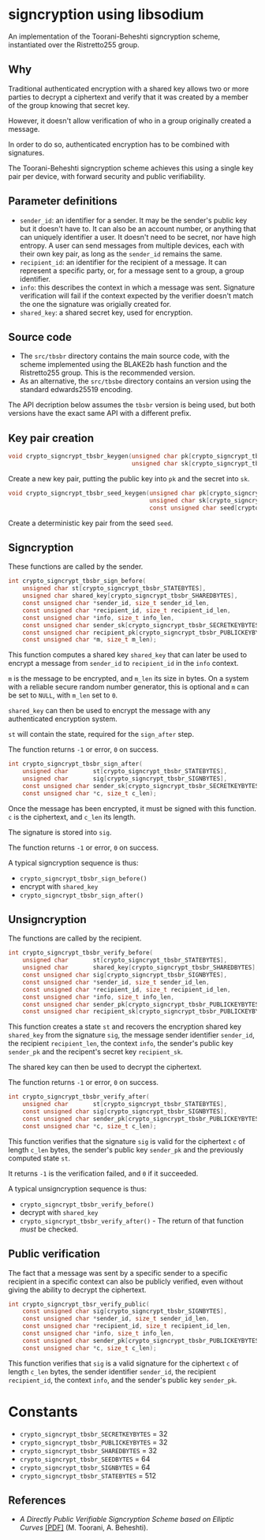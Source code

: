 # signcryption using libsodium

An implementation of the Toorani-Beheshti signcryption scheme, instantiated over the Ristretto255 group.

## Why

Traditional authenticated encryption with a shared key allows two or more parties to decrypt a ciphertext and verify that it was created by a member of the group knowing that secret key.

However, it doesn't allow verification of who in a group originally created a message.

In order to do so, authenticated encryption has to be combined with signatures.

The Toorani-Beheshti signcryption scheme achieves this using a single key pair per device, with forward security and public verifiability.

## Parameter definitions

- `sender_id`: an identifier for a sender. It may be the sender's public key but it doesn't have to. It can also be an account number, or anything that can uniquely identifier a user. It doesn't need to be secret, nor have high entropy. A user can send messages from multiple devices, each with their own key pair, as long as the `sender_id` remains the same.
- `recipient_id`: an identifier for the recipient of a message. It can represent a specific party, or, for a message sent to a group, a group identifier.
- `info`: this describes the context in which a message was sent. Signature verification will fail if the context expected by the verifier doesn't match the one the signature was origially created for.
- `shared_key`: a shared secret key, used for encryption.

## Source code

- The `src/tbsbr` directory contains the main source code, with the scheme implemented using the BLAKE2b hash function and the Ristretto255 group. This is the recommended version.
- As an alternative, the `src/tbsbe` directory contains an version using the standard edwards25519 encoding.

The API decription below assumes the `tbsbr` version is being used, but both versions have the exact same API with a different prefix.

## Key pair creation

```c
void crypto_signcrypt_tbsbr_keygen(unsigned char pk[crypto_signcrypt_tbsbr_PUBLICKEYBYTES],
                                   unsigned char sk[crypto_signcrypt_tbsbr_SECRETKEYBYTES]);
```

Create a new key pair, putting the public key into `pk` and the secret into `sk`.

```c
void crypto_signcrypt_tbsbr_seed_keygen(unsigned char pk[crypto_signcrypt_tbsbr_PUBLICKEYBYTES],
                                        unsigned char sk[crypto_signcrypt_tbsbr_SECRETKEYBYTES],
                                        const unsigned char seed[crypto_signcrypt_tbsbr_SEEDBYTES]);
```

Create a deterministic key pair from the seed `seed`.

## Signcryption

These functions are called by the sender.

```c
int crypto_signcrypt_tbsbr_sign_before(
    unsigned char st[crypto_signcrypt_tbsbr_STATEBYTES],
    unsigned char shared_key[crypto_signcrypt_tbsbr_SHAREDBYTES],
    const unsigned char *sender_id, size_t sender_id_len,
    const unsigned char *recipient_id, size_t recipient_id_len,
    const unsigned char *info, size_t info_len,
    const unsigned char sender_sk[crypto_signcrypt_tbsbr_SECRETKEYBYTES],
    const unsigned char recipient_pk[crypto_signcrypt_tbsbr_PUBLICKEYBYTES],
    const unsigned char *m, size_t m_len);
```

This function computes a shared key `shared_key` that can later be used to encrypt a message from `sender_id` to `recipient_id` in the `info` context.

`m` is the message to be encrypted, and `m_len` its size in bytes. On a system with a reliable secure random number generator, this is optional and `m` can be set to `NULL`, with `m_len` set to `0`.

`shared_key` can then be used to encrypt the message with any authenticated encryption system.

`st` will contain the state, required for the `sign_after` step.

The function returns `-1` or error, `0` on success.

```c
int crypto_signcrypt_tbsbr_sign_after(
    unsigned char       st[crypto_signcrypt_tbsbr_STATEBYTES],
    unsigned char       sig[crypto_signcrypt_tbsbr_SIGNBYTES],
    const unsigned char sender_sk[crypto_signcrypt_tbsbr_SECRETKEYBYTES],
    const unsigned char *c, size_t c_len);
```

Once the message has been encrypted, it must be signed with this function. `c` is the ciphertext, and `c_len` its length.

The signature is stored into `sig`.

The function returns `-1` or error, `0` on success.

A typical signcryption sequence is thus:

- `crypto_signcrypt_tbsbr_sign_before()`
- encrypt with `shared_key`
- `crypto_signcrypt_tbsbr_sign_after()`

## Unsigncryption

The functions are called by the recipient.

```c
int crypto_signcrypt_tbsbr_verify_before(
    unsigned char       st[crypto_signcrypt_tbsbr_STATEBYTES],
    unsigned char       shared_key[crypto_signcrypt_tbsbr_SHAREDBYTES],
    const unsigned char sig[crypto_signcrypt_tbsbr_SIGNBYTES],
    const unsigned char *sender_id, size_t sender_id_len,
    const unsigned char *recipient_id, size_t recipient_id_len,
    const unsigned char *info, size_t info_len,
    const unsigned char sender_pk[crypto_signcrypt_tbsbr_PUBLICKEYBYTES],
    const unsigned char recipient_sk[crypto_signcrypt_tbsbr_PUBLICKEYBYTES]);
```

This function creates a state `st` and recovers the encryption shared key `shared_key` from the signature `sig`, the message sender identifier `sender_id`, the recipient `recipient_len`, the context `info`, the sender's public key `sender_pk`  and the recipent's secret key `recipient_sk`.

The shared key can then be used to decrypt the ciphertext.

The function returns `-1` or error, `0` on success.

```c
int crypto_signcrypt_tbsbr_verify_after(
    unsigned char       st[crypto_signcrypt_tbsbr_STATEBYTES],
    const unsigned char sig[crypto_signcrypt_tbsbr_SIGNBYTES],
    const unsigned char sender_pk[crypto_signcrypt_tbsbr_PUBLICKEYBYTES],
    const unsigned char *c, size_t c_len);
```

This function verifies that the signature `sig` is valid for the ciphertext `c` of length `c_len` bytes, the sender's public key `sender_pk` and the previously computed state `st`.

It returns `-1` is the verification failed, and `0` if it succeeded.

A typical unsigncryption sequence is thus:

- `crypto_signcrypt_tbsbr_verify_before()`
- decrypt with `shared_key`
- `crypto_signcrypt_tbsbr_verify_after()` - The return of that function *must* be checked.

## Public verification

The fact that a message was sent by a specific sender to a specific recipient in a specific context can also be publicly verified, even without giving the ability to decrypt the ciphertext.

```c
int crypto_signcrypt_tbsr_verify_public(
    const unsigned char sig[crypto_signcrypt_tbsbr_SIGNBYTES],
    const unsigned char *sender_id, size_t sender_id_len,
    const unsigned char *recipient_id, size_t recipient_id_len,
    const unsigned char *info, size_t info_len,
    const unsigned char sender_pk[crypto_signcrypt_tbsbr_PUBLICKEYBYTES],
    const unsigned char *c, size_t c_len);
```

This function verifies that `sig` is a valid signature for the ciphertext `c` of length `c_len` bytes, the sender identifier `sender_id`, the recipient `recipient_id`, the context `info`, and the sender's public key `sender_pk`.

# Constants

- `crypto_signcrypt_tbsbr_SECRETKEYBYTES` = 32
- `crypto_signcrypt_tbsbr_PUBLICKEYBYTES` = 32
- `crypto_signcrypt_tbsbr_SHAREDBYTES` = 32
- `crypto_signcrypt_tbsbr_SEEDBYTES` = 64
- `crypto_signcrypt_tbsbr_SIGNBYTES` = 64
- `crypto_signcrypt_tbsbr_STATEBYTES` = 512

## References

- _A Directly Public Verifiable Signcryption Scheme based on Elliptic Curves_ [[PDF]](https://arxiv.org/ftp/arxiv/papers/1002/1002.3316.pdf) (M. Toorani, A. Beheshti).
